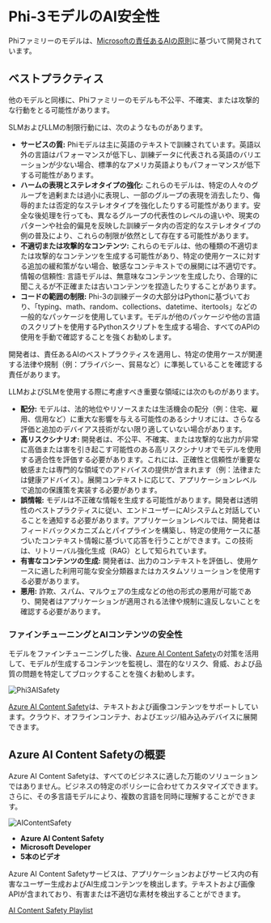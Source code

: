 # Phi-3モデルのAI安全性

Phiファミリーのモデルは、[Microsoftの責任あるAIの原則](https://www.microsoft.com/ai/responsible-ai)に基づいて開発されています。

## ベストプラクティス

他のモデルと同様に、Phiファミリーのモデルも不公平、不確実、または攻撃的な行動をとる可能性があります。

SLMおよびLLMの制限行動には、次のようなものがあります。

- **サービスの質:** Phiモデルは主に英語のテキストで訓練されています。英語以外の言語はパフォーマンスが低下し、訓練データに代表される英語のバリエーションが少ない場合、標準的なアメリカ英語よりもパフォーマンスが低下する可能性があります。
- **ハームの表現とステレオタイプの強化:** これらのモデルは、特定の人々のグループを過剰または過小に表現し、一部のグループの表現を消去したり、侮辱的または否定的なステレオタイプを強化したりする可能性があります。安全な後処理を行っても、異なるグループの代表性のレベルの違いや、現実のパターンや社会的偏見を反映した訓練データ内の否定的なステレオタイプの例の普及により、これらの制限が依然として存在する可能性があります。
- **不適切または攻撃的なコンテンツ:** これらのモデルは、他の種類の不適切または攻撃的なコンテンツを生成する可能性があり、特定の使用ケースに対する追加の緩和策がない場合、敏感なコンテキストでの展開には不適切です。
情報の信頼性: 言語モデルは、無意味なコンテンツを生成したり、合理的に聞こえるが不正確または古いコンテンツを捏造したりすることがあります。
- **コードの範囲の制限:** Phi-3の訓練データの大部分はPythonに基づいており、「typing、math、random、collections、datetime、itertools」などの一般的なパッケージを使用しています。モデルが他のパッケージや他の言語のスクリプトを使用するPythonスクリプトを生成する場合、すべてのAPIの使用を手動で確認することを強くお勧めします。

開発者は、責任あるAIのベストプラクティスを適用し、特定の使用ケースが関連する法律や規制（例：プライバシー、貿易など）に準拠していることを確認する責任があります。

LLMおよびSLMを使用する際に考慮すべき重要な領域には次のものがあります。

- **配分:** モデルは、法的地位やリソースまたは生活機会の配分（例：住宅、雇用、信用など）に重大な影響を与える可能性のあるシナリオには、さらなる評価と追加のデバイアス技術がない限り適していない場合があります。
- **高リスクシナリオ:** 開発者は、不公平、不確実、または攻撃的な出力が非常に高価または害を引き起こす可能性のある高リスクシナリオでモデルを使用する適合性を評価する必要があります。これには、正確性と信頼性が重要な敏感または専門的な領域でのアドバイスの提供が含まれます（例：法律または健康アドバイス）。展開コンテキストに応じて、アプリケーションレベルで追加の保護策を実装する必要があります。
- **誤情報:** モデルは不正確な情報を生成する可能性があります。開発者は透明性のベストプラクティスに従い、エンドユーザーにAIシステムと対話していることを通知する必要があります。アプリケーションレベルでは、開発者はフィードバックメカニズムとパイプラインを構築し、特定の使用ケースに基づいたコンテキスト情報に基づいて応答を行うことができます。この技術は、リトリーバル強化生成（RAG）として知られています。
- **有害なコンテンツの生成:** 開発者は、出力のコンテキストを評価し、使用ケースに適した利用可能な安全分類器またはカスタムソリューションを使用する必要があります。
- **悪用:** 詐欺、スパム、マルウェアの生成などの他の形式の悪用が可能であり、開発者はアプリケーションが適用される法律や規制に違反しないことを確認する必要があります。

### ファインチューニングとAIコンテンツの安全性

モデルをファインチューニングした後、[Azure AI Content Safety](https://learn.microsoft.com/azure/ai-services/content-safety/overview)の対策を活用して、モデルが生成するコンテンツを監視し、潜在的なリスク、脅威、および品質の問題を特定してブロックすることを強くお勧めします。

![Phi3AISafety](../../../../imgs/01/phi3aisafety.png)

[Azure AI Content Safety](https://learn.microsoft.com/azure/ai-services/content-safety/overview)は、テキストおよび画像コンテンツをサポートしています。クラウド、オフラインコンテナ、およびエッジ/組み込みデバイスに展開できます。

## Azure AI Content Safetyの概要

Azure AI Content Safetyは、すべてのビジネスに適した万能のソリューションではありません。ビジネスの特定のポリシーに合わせてカスタマイズできます。さらに、その多言語モデルにより、複数の言語を同時に理解することができます。

![AIContentSafety](../../../../imgs/01/AIcontentsafety.png)

- **Azure AI Content Safety**
- **Microsoft Developer**
- **5本のビデオ**

Azure AI Content Safetyサービスは、アプリケーションおよびサービス内の有害なユーザー生成およびAI生成コンテンツを検出します。テキストおよび画像APIが含まれており、有害または不適切な素材を検出することができます。

[AI Content Safety Playlist](https://www.youtube.com/playlist?list=PLlrxD0HtieHjaQ9bJjyp1T7FeCbmVcPkQ)

